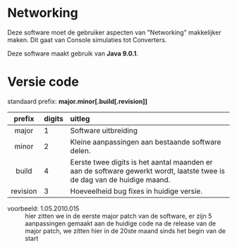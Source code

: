 # Networking
Deze software moet de gebruiker aspecten van "Networking" makkelijker maken. Dit gaat van Console simulaties tot Converters.

Deze software maakt gebruik van **Java 9.0.1**.

# Versie code
standaard prefix: **major.minor[.build[.revision]]**

| prefix     | digits                                                  | uitleg |
|:--------:|:---------------------------------------------------------- |:----------------------------|
| major  | 1 | Software uitbreiding |
| minor  | 2 | Kleine aanpassingen aan bestaande software delen. |
| build  | 4 | Eerste twee digits is het aantal maanden er aan de software gewerkt wordt, laatste twee is de dag van de huidige maand. |
| revision | 3 | Hoeveelheid bug fixes in huidige versie. |

<dl>

  <dt>voorbeeld: 1.05.2010.015</dt>
  <dd>hier zitten we in de eerste major patch van de software, er zijn 5 aanpassingen gemaakt aan de huidige code na de release van de major patch, we zitten      hier in de 20ste maand sinds het begin van de start</dd>

</dl>